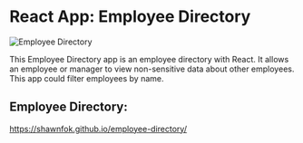 # React App: Employee Directory

![Employee Directory](./ReactApp.gif)

This Employee Directory app is an employee directory with React. It allows an employee or manager to view non-sensitive data about other employees. This app could filter employees by name.

## Employee Directory:  
https://shawnfok.github.io/employee-directory/
